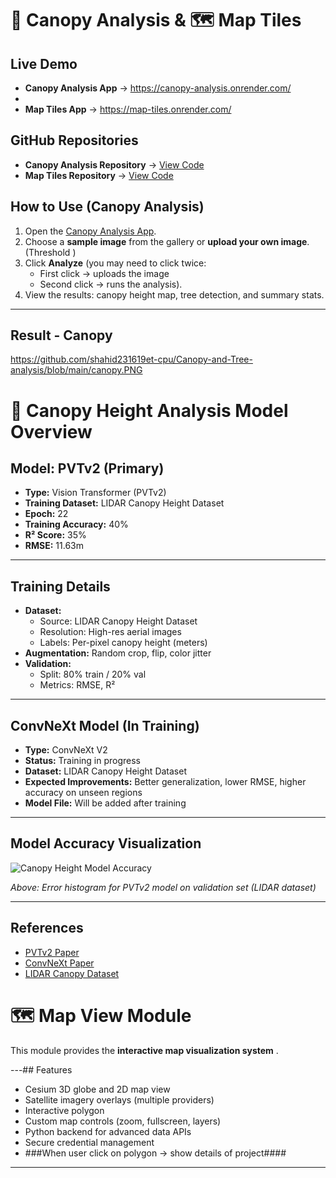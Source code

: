 # 🌿 Canopy Analysis & 🗺️ Map Tiles

##  Live Demo
- **Canopy Analysis App** →  https://canopy-analysis.onrender.com/
- 
- **Map Tiles App** → https://map-tiles.onrender.com/


##  GitHub Repositories
- **Canopy Analysis Repository** → [View Code](https://github.com/Faraaz1806/canopy-analysis)
- **Map Tiles Repository** → [View Code](https://github.com/Faraaz1806/map-tiles-)


##  How to Use (Canopy Analysis)
1. Open the [Canopy Analysis App](https://canopy-analysis.onrender.com/).  
2. Choose a **sample image** from the gallery or **upload your own image**. (Threshold )  
3. Click **Analyze** (you may need to click twice:  
   - First click → uploads the image  
   - Second click → runs the analysis).  
4. View the results: canopy height map, tree detection, and summary stats.
---

## Result - Canopy 
https://github.com/shahid231619et-cpu/Canopy-and-Tree-analysis/blob/main/canopy.PNG


# 🌲 Canopy Height Analysis Model Overview

## Model: PVTv2 (Primary)
- **Type:** Vision Transformer (PVTv2)  
- **Training Dataset:** LIDAR Canopy Height Dataset  
- **Epoch:** 22  
- **Training Accuracy:** 40%  
- **R² Score:** 35%  
- **RMSE:** 11.63m  

---

## Training Details
- **Dataset:**
  - Source: LIDAR Canopy Height Dataset  
  - Resolution: High-res aerial images  
  - Labels: Per-pixel canopy height (meters)  
- **Augmentation:** Random crop, flip, color jitter  
- **Validation:**
  - Split: 80% train / 20% val  
  - Metrics: RMSE, R²  

---

## ConvNeXt Model (In Training)
- **Type:** ConvNeXt V2  
- **Status:** Training in progress  
- **Dataset:** LIDAR Canopy Height Dataset  
- **Expected Improvements:** Better generalization, lower RMSE, higher accuracy on unseen regions  
- **Model File:** Will be added after training  

---

## Model Accuracy Visualization
![Canopy Height Model Accuracy](evaluation/error_histogram_pvtv2.png)

*Above: Error histogram for PVTv2 model on validation set (LIDAR dataset)*

---

## References
- [PVTv2 Paper](https://arxiv.org/abs/2106.13797)  
- [ConvNeXt Paper](https://arxiv.org/abs/2201.03545)  
- [LIDAR Canopy Dataset](https://example.com/lidar-dataset)


# 🗺️ Map View Module

This module provides the **interactive map visualization system** .

---## Features
-  Cesium 3D globe and 2D map view  
-  Satellite imagery overlays (multiple providers)  
-  Interactive polygon 
-  Custom map controls (zoom, fullscreen, layers)  
-  Python backend for advanced data APIs  
-  Secure credential management  
-  ###When user click on polygon -> show details of project####
---
